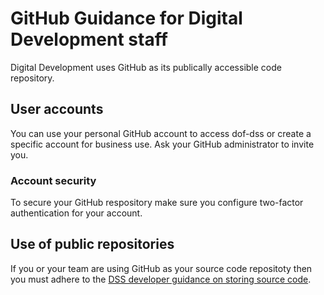 # GitHub Guidance for Digital Development staff

Digital Development uses GitHub as its publically accessible code repository.

## User accounts
You can use your personal GitHub account to access dof-dss or create a specific account for business use. Ask your GitHub administrator to invite you.

### Account security

To secure your GitHub respository make sure you configure two-factor authentication for your account.

## Use of public repositories

If you or your team are using GitHub as your source code repositoty then you must adhere to the [DSS developer guidance on storing source code][1].

[1]: https://dss-developer-docs.london.cloudapps.digital/documentation/standards/source-code.html#store-source-code
